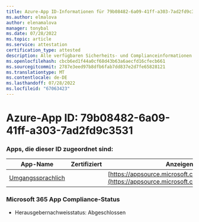 ```yaml
---
title: Azure-App ID-Informationen für 79b08482-6a09-41ff-a303-7ad2fd9c3531
ms.author: elmalova
author: elenamalova
manager: tonybal
ms.date: 07/28/2022
ms.topic: article
ms.service: attestation
certification_type: attested
description: Alle verfügbaren Sicherheits- und Complianceinformationen für 79b08482-6a09-41ff-a303-7ad2fd9c3531.
ms.openlocfilehash: cbcb6ed1f44a0cf68d43b63a6aecfd16cfecb661
ms.sourcegitcommit: 2787e3eed97b8dfb6fab7dd837e2d7fe65828121
ms.translationtype: MT
ms.contentlocale: de-DE
ms.lasthandoff: 07/28/2022
ms.locfileid: "67063423"
---
```

# <a name="azure-app-id-79b08482-6a09-41ff-a303-7ad2fd9c3531"></a>Azure-App ID: 79b08482-6a09-41ff-a303-7ad2fd9c3531


### <a name="apps-associated-with-this-id"></a>Apps, die dieser ID zugeordnet sind:
| **App-Name** | **Zertifiziert** | **Anzeigen in AppSource** |
|--------------|---------------|-----------------------|
| [Umgangssprachlich](../forward/WA200004395.md) |  | [https://appsource.microsoft.com/product/office/WA200004395](https://appsource.microsoft.com/product/office/WA200004395) |

### <a name="microsoft-365-app-compliance-status"></a>Microsoft 365 App Compliance-Status
- Herausgebernachweisstatus: Abgeschlossen
